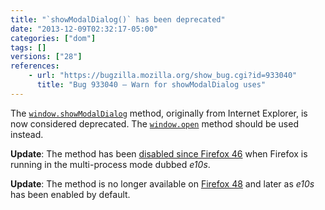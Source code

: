 ```yaml
---
title: "`showModalDialog()` has been deprecated"
date: "2013-12-09T02:32:17-05:00"
categories: ["dom"]
tags: []
versions: ["28"]
references:
    - url: "https://bugzilla.mozilla.org/show_bug.cgi?id=933040"
      title: "Bug 933040 – Warn for showModalDialog uses"
---
```

The [`window.showModalDialog`](https://developer.mozilla.org/docs/Web/API/window.showModalDialog) method, originally from Internet Explorer, is now considered deprecated. The [`window.open`](https://developer.mozilla.org/docs/Web/API/window.open) method should be used instead.

**Update**: The method has been [disabled since Firefox 46](https://www.fxsitecompat.dev/en-CA/docs/2015/showmodaldialog-has-been-disabled-in-multi-process-firefox/) when Firefox is running in the multi-process mode dubbed *e10s*.

**Update**: The method is no longer available on [Firefox 48](https://www.fxsitecompat.dev/en-CA/docs/2016/window-showmodaldialog-has-been-removed/) and later as *e10s* has been enabled by default.

